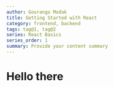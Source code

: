 ```yaml
---
author: Gourango Modak
title: Getting Started with React
category: frontend, backend
tags: tag@1, tag@2
series: React Basics
series_order: 1
summary: Provide your content summary
---
```


# Hello there
